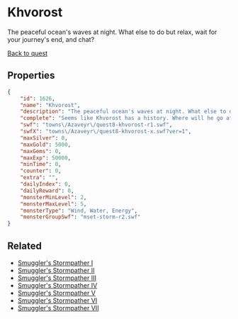 # Khvorost

The peaceful ocean's waves at night. What else to do but relax, wait for your journey's end, and chat?

[Back to quest](../quests.md)

## Properties

```json
{
    "id": 1626,
    "name": "Khvorost",
    "description": "The peaceful ocean's waves at night. What else to do but relax, wait for your journey's end, and chat?",
    "complete": "Seems like Khvorost has a history. Where will he go after this? And what awaits you back in the Land of Dragons?",
    "swf": "towns\/Azaveyr\/quest8-khvorost-r1.swf",
    "swfX": "towns\/Azaveyr\/quest8-khvorost-x.swf?ver=1",
    "maxSilver": 0,
    "maxGold": 5000,
    "maxGems": 0,
    "maxExp": 50000,
    "minTime": 0,
    "counter": 0,
    "extra": "",
    "dailyIndex": 0,
    "dailyReward": 0,
    "monsterMinLevel": 2,
    "monsterMaxLevel": 5,
    "monsterType": "Wind, Water, Energy",
    "monsterGroupSwf": "mset-storm-r2.swf"
}
```

## Related

- [Smuggler's Stormpather I](../items/18865-smuggler-s-stormpather-i.md)
- [Smuggler's Stormpather II](../items/18866-smuggler-s-stormpather-ii.md)
- [Smuggler's Stormpather III](../items/18867-smuggler-s-stormpather-iii.md)
- [Smuggler's Stormpather IV](../items/18868-smuggler-s-stormpather-iv.md)
- [Smuggler's Stormpather V](../items/18869-smuggler-s-stormpather-v.md)
- [Smuggler's Stormpather VI](../items/18870-smuggler-s-stormpather-vi.md)
- [Smuggler's Stormpather VII](../items/18871-smuggler-s-stormpather-vii.md)

